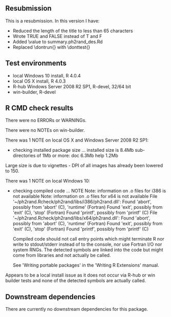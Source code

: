 ## Resubmission
This is a resubmission. In this version I have:

* Reduced the length of the title to less than 65 characters
* Wrote TRUE and FALSE instead of T and F
* Added \value to summary.ph2rand_des.Rd
* Replaced \dontrun{} with \donttest{}

## Test environments
* local Windows 10 install, R 4.0.4
* local OS X install, R 4.0.3
* R-hub Windows Server 2008 R2 SP1, R-devel, 32/64 bit
* win-builder, R-devel

## R CMD check results
There were no ERRORs or WARNINGs.

There were no NOTEs on win-builder.

There was 1 NOTE on local OS X and Windows Server 2008 R2 SP1:

* checking installed package size ...
     installed size is  8.4Mb
     sub-directories of 1Mb or more:
       doc    6.3Mb
       help   1.2Mb

Large size is due to vignettes - DPI of all images has already been lowered to
150.

There was 1 NOTE on local Windows 10:

* checking compiled code ... NOTE
  Note: information on .o files for i386 is not available
  Note: information on .o files for x64 is not available
  File '~/ph2rand.Rcheck/ph2rand/libs/i386/ph2rand.dll':
    Found 'abort', possibly from 'abort' (C), 'runtime' (Fortran)
    Found 'exit', possibly from 'exit' (C), 'stop' (Fortran)
    Found 'printf', possibly from 'printf' (C)
  File '~/ph2rand.Rcheck/ph2rand/libs/x64/ph2rand.dll':
    Found 'abort', possibly from 'abort' (C), 'runtime' (Fortran)
    Found 'exit', possibly from 'exit' (C), 'stop' (Fortran)
    Found 'printf', possibly from 'printf' (C)

  Compiled code should not call entry points which might terminate R nor
  write to stdout/stderr instead of to the console, nor use Fortran I/O
  nor system RNGs. The detected symbols are linked into the code but
  might come from libraries and not actually be called.

  See 'Writing portable packages' in the 'Writing R Extensions' manual.

Appears to be a local install issue as it does not occur via R-hub or win
builder tests and none of the detected symbols are actually called.

## Downstream dependencies
There are currently no downstream dependencies for this package.
